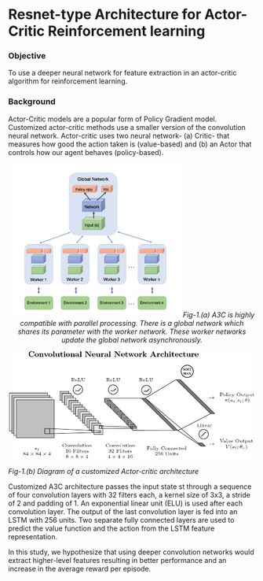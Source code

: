 # Resnet-type Architecture for Actor-Critic Reinforcement learning
### Objective 
To use a deeper neural network for feature extraction in an actor-critic algorithm for reinforcement learning.

### Background
Actor-Critic models are a popular form of Policy Gradient model. Customized actor-critic methods use a smaller version of the convolution neural network. Actor-critic uses two neural network- (a) Critic- that measures how good the action taken is (value-based) and (b) an Actor that controls how our agent behaves (policy-based).
<p align="center">
  <img src="imgs/figure1.png" width="350" title="hover text"> 
  <em> Fig-1.(a) A3C is highly compatible with parallel processing. There is a global network which shares its parameter with the worker network. These worker networks update the global network asynchronously.</em>
</p>


<p align="center">
<img src="imgs/figure2.png" width="500" alt="accessibility text">
</p>
<em> Fig-1.(b) Diagram of a customized Actor-critic architecture</em>


Customized A3C architecture passes the input state st through a sequence of four convolution layers with 32 filters each, a kernel size of 3x3, a stride of 2 and padding of 1. An exponential
linear unit (ELU) is used after each convolution layer. The output of the last convolution layer is fed into an LSTM with 256 units. Two separate fully connected layers are used to predict the value function and the action from the LSTM feature representation.

In this study, we hypothesize that using deeper convolution networks would extract higher-level features resulting in better performance and an increase in the average reward per episode.

